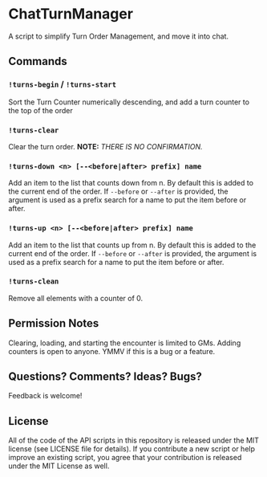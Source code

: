 # ChatTurnManager

A script to simplify Turn Order Management, and move it into chat.

## Commands

### `!turns-begin` / `!turns-start`

Sort the Turn Counter numerically descending, and add a turn counter to the
top of the order

### `!turns-clear`

Clear the turn order. **NOTE:** _THERE IS NO CONFIRMATION._

### `!turns-down <n> [--<before|after> prefix] name`

Add an item to the list that counts down from n. By default this is added to
the current end of the order. If `--before` or `--after` is provided, the
argument is used as a prefix search for a name to put the item before or
after.

### `!turns-up <n> [--<before|after> prefix] name`

Add an item to the list that counts up from n. By default this is added to the
current end of the order. If `--before` or `--after` is provided, the argument
is used as a prefix search for a name to put the item before or after.

### `!turns-clean`

Remove all elements with a counter of 0.

## Permission Notes

Clearing, loading, and starting the encounter is limited to GMs. Adding
counters is open to anyone. YMMV if this is a bug or a feature.

## Questions? Comments? Ideas? Bugs?

Feedback is welcome!

## License

All of the code of the API scripts in this repository is released under the MIT
license (see LICENSE file for details). If you contribute a new script or help
improve an existing script, you agree that your contribution is released under
the MIT License as well.
